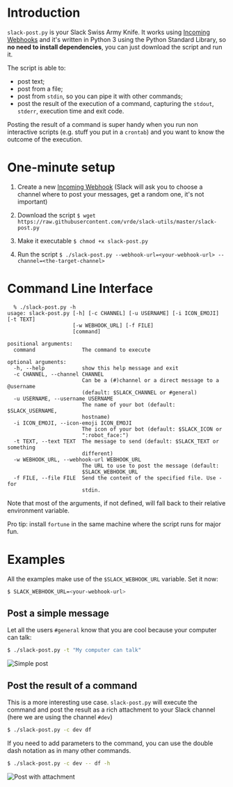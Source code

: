 # Introduction

`slack-post.py` is your Slack Swiss Army Knife. It works using [Incoming Webhooks](https://api.slack.com/incoming-webhooks) and it's written in Python 3 using the Python Standard Library, so **no need to install dependencies**, you can just download the script and run it.

The script is able to:
 - post text;
 - post from a file;
 - post from `stdin`, so you can pipe it with other commands;
 - post the result of the execution of a command, capturing the `stdout`, `stderr`, execution time and exit code.

Posting the result of a command is super handy when you run non interactive scripts (e.g. stuff you put in a `crontab`) and you want to know the outcome of the execution.


# One-minute setup

1. Create a new [Incoming Webhook](https://my.slack.com/services/new/incoming-webhook/) (Slack will ask you to choose a channel where to post your messages, get a random one, it's not important)

2. Download the script `$ wget https://raw.githubusercontent.com/vrde/slack-utils/master/slack-post.py`

3. Make it executable `$ chmod +x slack-post.py`

3. Run the script `$ ./slack-post.py --webhook-url=<your-webhook-url> --channel=<the-target-channel>`

# Command Line Interface

```
  % ./slack-post.py -h
usage: slack-post.py [-h] [-c CHANNEL] [-u USERNAME] [-i ICON_EMOJI] [-t TEXT]
                     [-w WEBHOOK_URL] [-f FILE]
                     [command]

positional arguments:
  command               The command to execute

optional arguments:
  -h, --help            show this help message and exit
  -c CHANNEL, --channel CHANNEL
                        Can be a (#)channel or a direct message to a @username
                        (default: $SLACK_CHANNEL or #general)
  -u USERNAME, --username USERNAME
                        The name of your bot (default: $SLACK_USERNAME,
                        hostname)
  -i ICON_EMOJI, --icon-emoji ICON_EMOJI
                        The icon of your bot (default: $SLACK_ICON or
                        ":robot_face:")
  -t TEXT, --text TEXT  The message to send (default: $SLACK_TEXT or something
                        different)
  -w WEBHOOK_URL, --webhook-url WEBHOOK_URL
                        The URL to use to post the message (default:
                        $SLACK_WEBHOOK_URL
  -f FILE, --file FILE  Send the content of the specified file. Use - for
                        stdin.
```

Note that most of the arguments, if not defined, will fall back to their relative environment variable.

Pro tip: install `fortune` in the same machine where the script runs for major fun.


# Examples

All the examples make use of the `$SLACK_WEBHOOK_URL` variable. Set it now:
```bash
$ SLACK_WEBHOOK_URL=<your-webhook-url>
```

## Post a simple message
Let all the users `#general` know that you are cool because your computer can talk:
```bash
$ ./slack-post.py -t "My computer can talk"
```

![Simple post](http://i.imgur.com/HVGwQwd.png)


## Post the result of a command
This is a more interesting use case. `slack-post.py` will execute the command and post the result as a rich attachment to your Slack channel (here we are using the channel `#dev`)

```bash
$ ./slack-post.py -c dev df
```

If you need to add parameters to the command, you can use the double dash notation as in many other commands.
```bash
$ ./slack-post.py -c dev -- df -h
```

![Post with attachment](http://i.imgur.com/SQY28Qa.png)
